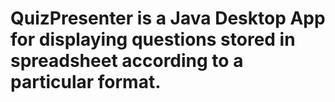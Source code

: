 # QuizPresenter is a Java Desktop App for displaying questions stored in spreadsheet according to a particular format.
